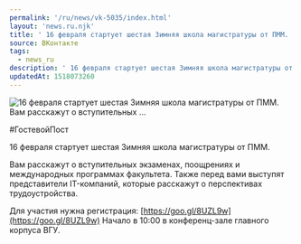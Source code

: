 ```yaml
---
permalink: '/ru/news/vk-5035/index.html'
layout: 'news.ru.njk'
title: ' 16 февраля стартует шестая Зимняя школа магистратуры от ПММ.    Вам расскажут о вступительных …'
source: ВКонтакте
tags:
  - news_ru
description: ' 16 февраля стартует шестая Зимняя школа магистратуры от ПММ.    Вам расскажут о вступительных …'
updatedAt: 1518073260
---
```

![ 16 февраля стартует шестая Зимняя школа магистратуры от ПММ.    Вам расскажут о вступительных …](https://sun9-58.userapi.com/impf/c840125/v840125276/78e11/csyhCvLAOE4.jpg?size=1280x720&quality=96&sign=b06eea91c264357fb1f4d3389390b98f&c_uniq_tag=RF41Gxa_aXbtplzdh4UyBdlljXAYjuVg5s3t9p0s1So&type=album)

#ГостевойПост

16 февраля стартует шестая Зимняя школа магистратуры от ПММ.

Вам расскажут о вступительных экзаменах, поощрениях и международных программах факультета. Также перед вами выступят представители IT-компаний, которые расскажут о перспективах трудоустройства.

Для участия нужна регистрация: [https://goo.gl/8UZL9w](https://goo.gl/8UZL9w)
Начало в 10:00 в конференц-зале главного корпуса ВГУ.
